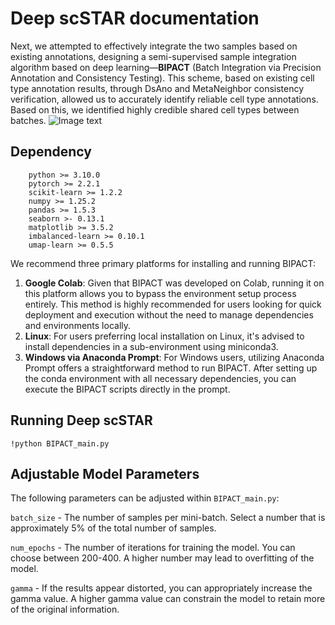 # **Deep scSTAR documentation**

Next, we attempted to effectively integrate the two samples based on existing annotations, designing a semi-supervised sample integration algorithm based on deep learning—**BIPACT** (Batch Integration via Precision Annotation and Consistency Testing). This scheme, based on existing cell type annotation results, through DsAno and MetaNeighbor consistency verification, allowed us to accurately identify reliable cell type annotations. Based on this, we identified highly credible shared cell types between batches.
![Image text](https://https://github.com/Hao-Zou-lab/BIPACT/BIPACT.png)

## **Dependency**

```shell
    python >= 3.10.0
    pytorch >= 2.2.1
    scikit-learn >= 1.2.2
    numpy >= 1.25.2
    pandas >= 1.5.3
    seaborn >- 0.13.1
    matplotlib >= 3.5.2
    imbalanced-learn >= 0.10.1
    umap-learn >= 0.5.5
```

We recommend three primary platforms for installing and running BIPACT:

1. **Google Colab**: Given that BIPACT was developed on Colab, running it on this platform allows you to bypass the environment setup process entirely. This method is highly recommended for users looking for quick deployment and execution without the need to manage dependencies and environments locally.
2. **Linux**: For users preferring local installation on Linux, it's advised to install dependencies in a sub-environment using miniconda3. 
3. **Windows via Anaconda Prompt**: For Windows users, utilizing Anaconda Prompt offers a straightforward method to run BIPACT. After setting up the conda environment with all necessary dependencies, you can execute the BIPACT scripts directly in the prompt.



## **Running Deep scSTAR**

```shell
!python BIPACT_main.py
```




## **Adjustable Model Parameters**

The following parameters can be adjusted within `BIPACT_main.py`:

`batch_size` - The number of samples per mini-batch. Select a number that is approximately 5% of the total number of samples.

`num_epochs` - The number of iterations for training the model. You can choose between 200-400. A higher number may lead to overfitting of the model.

`gamma` - If the results appear distorted, you can appropriately increase the gamma value. A higher gamma value can constrain the model to retain more of the original information.

